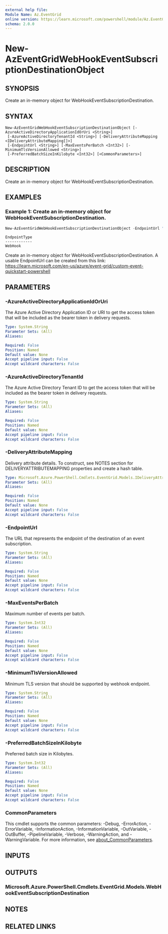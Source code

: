 ```yaml
---
external help file:
Module Name: Az.EventGrid
online version: https://learn.microsoft.com/powershell/module/Az.EventGrid/new-azeventgridwebhookeventsubscriptiondestinationobject
schema: 2.0.0
---
```


# New-AzEventGridWebHookEventSubscriptionDestinationObject

## SYNOPSIS
Create an in-memory object for WebHookEventSubscriptionDestination.

## SYNTAX

```
New-AzEventGridWebHookEventSubscriptionDestinationObject [-AzureActiveDirectoryApplicationIdOrUri <String>]
 [-AzureActiveDirectoryTenantId <String>] [-DeliveryAttributeMapping <IDeliveryAttributeMapping[]>]
 [-EndpointUrl <String>] [-MaxEventsPerBatch <Int32>] [-MinimumTlsVersionAllowed <String>]
 [-PreferredBatchSizeInKilobyte <Int32>] [<CommonParameters>]
```

## DESCRIPTION
Create an in-memory object for WebHookEventSubscriptionDestination.

## EXAMPLES

### Example 1: Create an in-memory object for WebHookEventSubscriptionDestination.
```powershell
New-AzEventGridWebHookEventSubscriptionDestinationObject -EndpointUrl "https://azpsweb.azurewebsites.net/api/updates"
```

```output
EndpointType
------------
WebHook
```

Create an in-memory object for WebHookEventSubscriptionDestination.
A usable EndpointUrl can be created from this link: https://learn.microsoft.com/en-us/azure/event-grid/custom-event-quickstart-powershell

## PARAMETERS

### -AzureActiveDirectoryApplicationIdOrUri
The Azure Active Directory Application ID or URI to get the access token that will be included as the bearer token in delivery requests.

```yaml
Type: System.String
Parameter Sets: (All)
Aliases:

Required: False
Position: Named
Default value: None
Accept pipeline input: False
Accept wildcard characters: False
```

### -AzureActiveDirectoryTenantId
The Azure Active Directory Tenant ID to get the access token that will be included as the bearer token in delivery requests.

```yaml
Type: System.String
Parameter Sets: (All)
Aliases:

Required: False
Position: Named
Default value: None
Accept pipeline input: False
Accept wildcard characters: False
```

### -DeliveryAttributeMapping
Delivery attribute details.
To construct, see NOTES section for DELIVERYATTRIBUTEMAPPING properties and create a hash table.

```yaml
Type: Microsoft.Azure.PowerShell.Cmdlets.EventGrid.Models.IDeliveryAttributeMapping[]
Parameter Sets: (All)
Aliases:

Required: False
Position: Named
Default value: None
Accept pipeline input: False
Accept wildcard characters: False
```

### -EndpointUrl
The URL that represents the endpoint of the destination of an event subscription.

```yaml
Type: System.String
Parameter Sets: (All)
Aliases:

Required: False
Position: Named
Default value: None
Accept pipeline input: False
Accept wildcard characters: False
```

### -MaxEventsPerBatch
Maximum number of events per batch.

```yaml
Type: System.Int32
Parameter Sets: (All)
Aliases:

Required: False
Position: Named
Default value: None
Accept pipeline input: False
Accept wildcard characters: False
```

### -MinimumTlsVersionAllowed
Minimum TLS version that should be supported by webhook endpoint.

```yaml
Type: System.String
Parameter Sets: (All)
Aliases:

Required: False
Position: Named
Default value: None
Accept pipeline input: False
Accept wildcard characters: False
```

### -PreferredBatchSizeInKilobyte
Preferred batch size in Kilobytes.

```yaml
Type: System.Int32
Parameter Sets: (All)
Aliases:

Required: False
Position: Named
Default value: None
Accept pipeline input: False
Accept wildcard characters: False
```

### CommonParameters
This cmdlet supports the common parameters: -Debug, -ErrorAction, -ErrorVariable, -InformationAction, -InformationVariable, -OutVariable, -OutBuffer, -PipelineVariable, -Verbose, -WarningAction, and -WarningVariable. For more information, see [about_CommonParameters](http://go.microsoft.com/fwlink/?LinkID=113216).

## INPUTS

## OUTPUTS

### Microsoft.Azure.PowerShell.Cmdlets.EventGrid.Models.WebHookEventSubscriptionDestination

## NOTES

## RELATED LINKS

